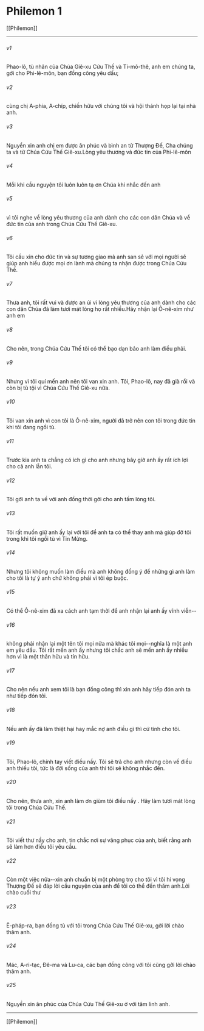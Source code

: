 # Philemon 1

[[Philemon]]
***



###### v1 
Phao-lô, tù nhân của Chúa Giê-xu Cứu Thế và Ti-mô-thê, anh em chúng ta, gởi cho Phi-lê-môn, bạn đồng công yêu dấu; 

###### v2 
cùng chị A-phia, A-chíp, chiến hữu với chúng tôi và hội thánh họp lại tại nhà anh. 

###### v3 
Nguyền xin anh chị em được ân phúc và bình an từ Thượng Đế, Cha chúng ta và từ Chúa Cứu Thế Giê-xu.Lòng yêu thương và đức tin của Phi-lê-môn 

###### v4 
Mỗi khi cầu nguyện tôi luôn luôn tạ ơn Chúa khi nhắc đến anh 

###### v5 
vì tôi nghe về lòng yêu thương của anh dành cho các con dân Chúa và về đức tin của anh trong Chúa Cứu Thế Giê-xu. 

###### v6 
Tôi cầu xin cho đức tin và sự tương giao mà anh san sẻ với mọi người sẽ giúp anh hiểu được mọi ơn lành mà chúng ta nhận được trong Chúa Cứu Thế. 

###### v7 
Thưa anh, tôi rất vui và được an ủi vì lòng yêu thương của anh dành cho các con dân Chúa đã làm tươi mát lòng họ rất nhiều.Hãy nhận lại Ô-nê-xim như anh em 

###### v8 
Cho nên, trong Chúa Cứu Thế tôi có thể bạo dạn bảo anh làm điều phải. 

###### v9 
Nhưng vì tôi quí mến anh nên tôi van xin anh. Tôi, Phao-lô, nay đã già rồi và còn bị tù tội vì Chúa Cứu Thế Giê-xu nữa. 

###### v10 
Tôi van xin anh vì con tôi là Ô-nê-xim, người đã trở nên con tôi trong đức tin khi tôi đang ngồi tù. 

###### v11 
Trước kia anh ta chẳng có ích gì cho anh nhưng bây giờ anh ấy rất ích lợi cho cả anh lẫn tôi. 

###### v12 
Tôi gởi anh ta về với anh đồng thời gởi cho anh tấm lòng tôi. 

###### v13 
Tôi rất muốn giữ anh ấy lại với tôi để anh ta có thể thay anh mà giúp đỡ tôi trong khi tôi ngồi tù vì Tin Mừng. 

###### v14 
Nhưng tôi không muốn làm điều mà anh không đồng ý để những gì anh làm cho tôi là tự ý anh chứ không phải vì tôi ép buộc. 

###### v15 
Có thể Ô-nê-xim đã xa cách anh tạm thời để anh nhận lại anh ấy vĩnh viễn-- 

###### v16 
không phải nhận lại một tên tôi mọi nữa mà khác tôi mọi--nghĩa là một anh em yêu dấu. Tôi rất mến anh ấy nhưng tôi chắc anh sẽ mến anh ấy nhiều hơn vì là một thân hữu và tín hữu. 

###### v17 
Cho nên nếu anh xem tôi là bạn đồng công thì xin anh hãy tiếp đón anh ta như tiếp đón tôi. 

###### v18 
Nếu anh ấy đã làm thiệt hại hay mắc nợ anh điều gì thì cứ tính cho tôi. 

###### v19 
Tôi, Phao-lô, chính tay viết điều nầy. Tôi sẽ trả cho anh nhưng còn về điều anh thiếu tôi, tức là đời sống của anh thì tôi sẽ không nhắc đến. 

###### v20 
Cho nên, thưa anh, xin anh làm ơn giùm tôi điều nầy . Hãy làm tươi mát lòng tôi trong Chúa Cứu Thế. 

###### v21 
Tôi viết thư nầy cho anh, tin chắc nơi sự vâng phục của anh, biết rằng anh sẽ làm hơn điều tôi yêu cầu. 

###### v22 
Còn một việc nữa--xin anh chuẩn bị một phòng trọ cho tôi vì tôi hi vọng Thượng Đế sẽ đáp lời cầu nguyện của anh để tôi có thể đến thăm anh.Lời chào cuối thư 

###### v23 
Ê-pháp-ra, bạn đồng tù với tôi trong Chúa Cứu Thế Giê-xu, gởi lời chào thăm anh. 

###### v24 
Mác, A-ri-tạc, Đê-ma và Lu-ca, các bạn đồng công với tôi cũng gởi lời chào thăm anh. 

###### v25 
Nguyền xin ân phúc của Chúa Cứu Thế Giê-xu ở với tâm linh anh.

***
[[Philemon]]

